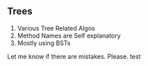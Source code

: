 ## Trees
1. Various Tree Related Algos 
2. Method Names are Self explanatory
3. Mostly using BSTs

Let me know if there are mistakes. Please.
test
